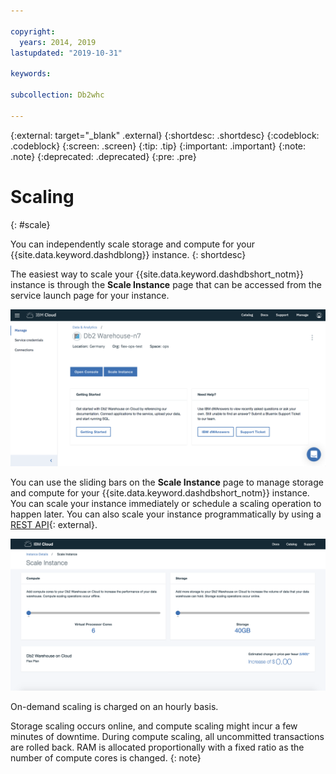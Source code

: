 ```yaml
---

copyright:
  years: 2014, 2019
lastupdated: "2019-10-31"

keywords:

subcollection: Db2whc

---
```


<!-- Attribute definitions --> 
{:external: target="_blank" .external}
{:shortdesc: .shortdesc}
{:codeblock: .codeblock}
{:screen: .screen}
{:tip: .tip}
{:important: .important}
{:note: .note}
{:deprecated: .deprecated}
{:pre: .pre}

# Scaling
{: #scale}

You can independently scale storage and compute for your {{site.data.keyword.dashdblong}} instance. 
{: shortdesc}

The easiest way to scale your {{site.data.keyword.dashdbshort_notm}} instance is through the **Scale Instance** page that can be accessed from the service launch page for your instance.

<!--Before provisioning your Flex Performance system, you make initial adjustments to meet your anticipated requirements for storage and compute cores, then submit your choices.

After your system is provisioned and whenever your requirements change, you can adjust your compute cores and storage requirements by launching the **Scale Instance** page from the service's **Manage** page and by using the slider bars.-->

![View of the web console compute cores page](images/launch.png)

You can use the sliding bars on the **Scale Instance** page to manage storage and compute for your {{site.data.keyword.dashdbshort_notm}} instance. You can scale your instance immediately or schedule a scaling operation to happen later. You can also scale your instance programmatically by using a [REST API](https://cloud.ibm.com/apidocs/db2-warehouse-on-cloud){: external}.

![View of the web console compute cores page](images/scale_instance.png)

On-demand scaling is charged on an hourly basis. 

Storage scaling occurs online, and compute scaling might incur a few minutes of downtime. During compute scaling, all uncommitted transactions are rolled back. RAM is allocated proportionally with a fixed ratio as the number of compute cores is changed.
{: note} 

<!--## Compute cores
{: #cores}

You can adjust your compute cores up or down. A compute cores change results in a short system downtime of up to 45 minutes. You can schedule the downtime to occur at a time that is more convenient or start the compute cores change immediately.

![View of the web console compute cores page](images/cores.png)

## Storage
{: #storage}

You can increase your storage. Storage changes do not incur any downtime.

![View of the web console storage page](images/storage.png)
-->




